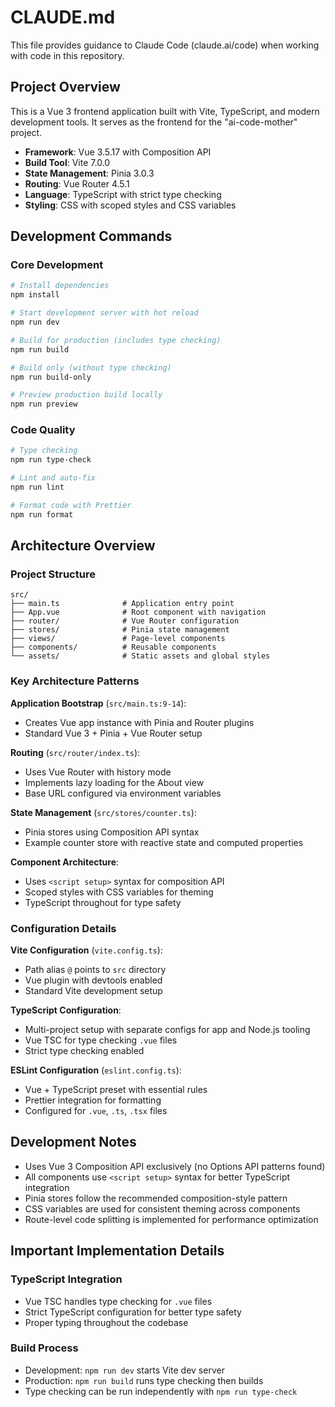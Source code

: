 # CLAUDE.md

This file provides guidance to Claude Code (claude.ai/code) when working with code in this repository.

## Project Overview

This is a Vue 3 frontend application built with Vite, TypeScript, and modern development tools. It serves as the frontend for the "ai-code-mother" project.

- **Framework**: Vue 3.5.17 with Composition API
- **Build Tool**: Vite 7.0.0
- **State Management**: Pinia 3.0.3
- **Routing**: Vue Router 4.5.1
- **Language**: TypeScript with strict type checking
- **Styling**: CSS with scoped styles and CSS variables

## Development Commands

### Core Development
```bash
# Install dependencies
npm install

# Start development server with hot reload
npm run dev

# Build for production (includes type checking)
npm run build

# Build only (without type checking)
npm run build-only

# Preview production build locally
npm run preview
```

### Code Quality
```bash
# Type checking
npm run type-check

# Lint and auto-fix
npm run lint

# Format code with Prettier
npm run format
```

## Architecture Overview

### Project Structure
```
src/
├── main.ts              # Application entry point
├── App.vue              # Root component with navigation
├── router/              # Vue Router configuration
├── stores/              # Pinia state management
├── views/               # Page-level components
├── components/          # Reusable components
└── assets/              # Static assets and global styles
```

### Key Architecture Patterns

**Application Bootstrap** (`src/main.ts:9-14`):
- Creates Vue app instance with Pinia and Router plugins
- Standard Vue 3 + Pinia + Vue Router setup

**Routing** (`src/router/index.ts`):
- Uses Vue Router with history mode
- Implements lazy loading for the About view
- Base URL configured via environment variables

**State Management** (`src/stores/counter.ts`):
- Pinia stores using Composition API syntax
- Example counter store with reactive state and computed properties

**Component Architecture**:
- Uses `<script setup>` syntax for composition API
- Scoped styles with CSS variables for theming
- TypeScript throughout for type safety

### Configuration Details

**Vite Configuration** (`vite.config.ts`):
- Path alias `@` points to `src` directory
- Vue plugin with devtools enabled
- Standard Vite development setup

**TypeScript Configuration**:
- Multi-project setup with separate configs for app and Node.js tooling
- Vue TSC for type checking `.vue` files
- Strict type checking enabled

**ESLint Configuration** (`eslint.config.ts`):
- Vue + TypeScript preset with essential rules
- Prettier integration for formatting
- Configured for `.vue`, `.ts`, `.tsx` files

## Development Notes

- Uses Vue 3 Composition API exclusively (no Options API patterns found)
- All components use `<script setup>` syntax for better TypeScript integration
- Pinia stores follow the recommended composition-style pattern
- CSS variables are used for consistent theming across components
- Route-level code splitting is implemented for performance optimization

## Important Implementation Details

### TypeScript Integration
- Vue TSC handles type checking for `.vue` files
- Strict TypeScript configuration for better type safety
- Proper typing throughout the codebase

### Build Process
- Development: `npm run dev` starts Vite dev server
- Production: `npm run build` runs type checking then builds
- Type checking can be run independently with `npm run type-check`